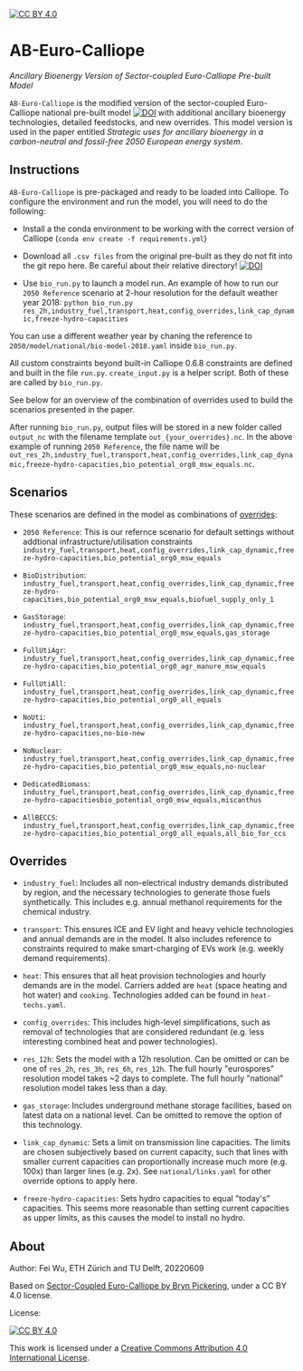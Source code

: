 [![CC BY 4.0][cc-by-image]][cc-by]

# AB-Euro-Calliope

_Ancillary Bioenergy Version of Sector-coupled Euro-Calliope Pre-built Model_

`AB-Euro-Calliope` is the modified version of the sector-coupled Euro-Calliope national pre-built model [![DOI](https://zenodo.org/badge/DOI/10.5281/zenodo.5774988.svg)](https://doi.org/10.5281/zenodo.5774988) with additional ancillary bioenergy technologies, detailed feedstocks, and new overrides. This model version is used in the paper entitled _Strategic uses for ancillary bioenergy in a carbon-neutral and fossil-free 2050 European energy system_.

## Instructions

`AB-Euro-Calliope` is pre-packaged and ready to be loaded into Calliope. To configure the environment and run the model, you will need to do the following:

* Install a the conda environment to be working with the correct version of Calliope (`conda env create -f requirements.yml`)

* Download all `.csv files` from the original pre-built as they do not fit into the git repo here. Be careful about their relative directory! [![DOI](https://zenodo.org/badge/DOI/10.5281/zenodo.5774988.svg)](https://doi.org/10.5281/zenodo.5774988)

* Use `bio_run.py` to launch a model run. An example of how to run our `2050 Reference` scenario at 2-hour resolution for the default weather year 2018: `python bio_run.py res_2h,industry_fuel,transport,heat,config_overrides,link_cap_dynamic,freeze-hydro-capacities`

You can use a different weather year by chaning the reference to `2050/model/national/bio-model-2018.yaml` inside `bio_run.py`.

All custom constraints beyond built-in Calliope 0.6.8 constraints are defined and built in the file `run.py`. `create_input.py` is a helper script. Both of these are called by `bio_run.py`.

See below for an overview of the combination of overrides used to build the scenarios presented in the paper.

After running `bio_run.py`, output files will be stored in a new folder called `output_nc` with the filename template `out_{your_overrides}.nc`. In the above example of running `2050 Reference`, the file name will be `out_res_2h,industry_fuel,transport,heat,config_overrides,link_cap_dynamic,freeze-hydro-capacities,bio_potential_org0_msw_equals.nc`.

## Scenarios

These scenarios are defined in the model as combinations of [overrides](#overrides):

* `2050 Reference`: This is our refernce scenario for default settings without addtional infrastructure/utilisation constraints `industry_fuel,transport,heat,config_overrides,link_cap_dynamic,freeze-hydro-capacities,bio_potential_org0_msw_equals`

* `BioDistribution`: `industry_fuel,transport,heat,config_overrides,link_cap_dynamic,freeze-hydro-capacities,bio_potential_org0_msw_equals,biofuel_supply_only_1`

* `GasStorage`: `industry_fuel,transport,heat,config_overrides,link_cap_dynamic,freeze-hydro-capacities,bio_potential_org0_msw_equals,gas_storage`

* `FullUtiAgr`: `industry_fuel,transport,heat,config_overrides,link_cap_dynamic,freeze-hydro-capacities,bio_potential_org0_agr_manure_msw_equals`

* `FullUtiAll`: `industry_fuel,transport,heat,config_overrides,link_cap_dynamic,freeze-hydro-capacities,bio_potential_org0_all_equals`

* `NoUti`: `industry_fuel,transport,heat,config_overrides,link_cap_dynamic,freeze-hydro-capacities,no-bio-new`

* `NoNuclear`: `industry_fuel,transport,heat,config_overrides,link_cap_dynamic,freeze-hydro-capacities,bio_potential_org0_msw_equals,no-nuclear`

* `DedicatedBiomass`: `industry_fuel,transport,heat,config_overrides,link_cap_dynamic,freeze-hydro-capacitiesbio_potential_org0_msw_equals,miscanthus`

* `AllBECCS`: `industry_fuel,transport,heat,config_overrides,link_cap_dynamic,freeze-hydro-capacities,bio_potential_org0_all_equals,all_bio_for_ccs`


## Overrides

* `industry_fuel`: Includes all non-electrical industry demands distributed by region, and the necessary technologies to generate those fuels synthetically. This includes e.g. annual methanol requirements for the chemical industry.

* `transport`: This ensures ICE and EV light and heavy vehicle technologies and annual demands are in the model. It also includes reference to constraints required to make smart-charging of EVs work (e.g. weekly demand requirements).

* `heat`: This ensures that all heat provision technologies and hourly demands are in the model. Carriers added are `heat` (space heating and hot water) and `cooking`. Technologies added can be found in `heat-techs.yaml`.

* `config_overrides`: This includes high-level simplifications, such as removal of technologies that are considered redundant (e.g. less interesting combined heat and power technologies).

* `res_12h`: Sets the model with a 12h resolution. Can be omitted or can be one of `res_2h`, `res_3h`, `res_6h`, `res_12h`. The full hourly "eurospores" resolution model takes ~2 days to complete. The full hourly "national" resolution model takes less than a day.

* `gas_storage`: Includes underground methane storage facilities, based on latest data on a national level. Can be omitted to remove the option of this technology.

* `link_cap_dynamic`: Sets a limit on transmission line capacities. The limits are chosen subjectively based on current capacity, such that lines with smaller current capacities can proportionally increase much more (e.g. 100x) than larger lines (e.g. 2x). See `national/links.yaml` for other override options to apply here.

* `freeze-hydro-capacities`: Sets hydro capacities to equal "today's" capacities. This seems more reasonable than setting current capacities as upper limits, as this causes the model to install no hydro.

## About

Author: Fei Wu, ETH Zürich and TU Delft, 20220609

Based on [Sector-Coupled Euro-Calliope by Bryn Pickering](https://doi.org/10.5281/zenodo.5774988), under a CC BY 4.0 license.

License:

[![CC BY 4.0][cc-by-shield]][cc-by]

This work is licensed under a
[Creative Commons Attribution 4.0 International License][cc-by].

[cc-by]: http://creativecommons.org/licenses/by/4.0/
[cc-by-image]: https://i.creativecommons.org/l/by/4.0/88x31.png
[cc-by-shield]: https://img.shields.io/badge/License-CC%20BY%204.0-lightgrey.svg

